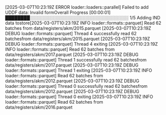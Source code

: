 [2025-03-07T10:23:19Z ERROR loader::loaders::parallel] Failed to add UDDF data: Invalid formOverall Progress [00:00:01] ████████░░░░░░░░░░░░░░░░░░░░░░░░░░░░░░░░ 1/5 Adding IND data tostore[2025-03-07T10:23:19Z INFO  loader::formats::parquet] Read 62 batches from data/registers/akm/2015.parquet
[2025-03-07T10:23:19Z DEBUG loader::formats::parquet] Thread 4 successfully read 62 batchesfrom data/registers/akm/2015.parquet
[2025-03-07T10:23:19Z DEBUG loader::formats::parquet] Thread 4 exiting
[2025-03-07T10:23:19Z INFO  loader::formats::parquet] Read 62 batches from data/registers/akm/2017.parquet
[2025-03-07T10:23:19Z DEBUG loader::formats::parquet] Thread 1 successfully read 62 batchesfrom data/registers/akm/2017.parquet
[2025-03-07T10:23:19Z DEBUG loader::formats::parquet] Thread 1 exiting
[2025-03-07T10:23:19Z INFO  loader::formats::parquet] Read 62 batches from data/registers/akm/2012.parquet
[2025-03-07T10:23:19Z DEBUG loader::formats::parquet] Thread 0 successfully read 62 batchesfrom data/registers/akm/2012.parquet
[2025-03-07T10:23:19Z DEBUG loader::formats::parquet] Thread 0 exiting
[2025-03-07T10:23:19Z INFO  loader::formats::parquet] Read 62 batches from data/registers/akm/2016.parquet
